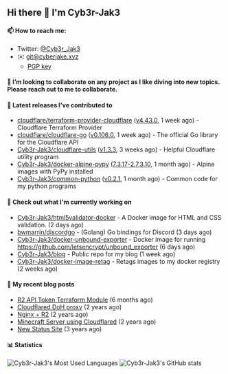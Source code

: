 ## Hi there 👋 I'm Cyb3r-Jak3

#### 📫 How to reach me:
  - Twitter: [@Cyb3r_Jak3](https://twitter.com/Cyb3r_Jak3)
  - ✉️ git@cyberjake.xyz
    - [PGP key](https://gist.githubusercontent.com/Cyb3r-Jak3/d1068b61b50239b171faf018a0269f67/raw/b876db002e6b0630795382c0b9134771ffa5fe3a/cyb3rjak3@pm.me.asc)


#### 👯 I’m looking to collaborate on any project as I like diving into new topics. Please reach out to me to collaborate.


#### 🔭 Latest releases I've contributed to

- [cloudflare/terraform-provider-cloudflare](https://github.com/cloudflare/terraform-provider-cloudflare) ([v4.43.0](https://github.com/cloudflare/terraform-provider-cloudflare/releases/tag/v4.43.0), 1 week ago) - Cloudflare Terraform Provider
- [cloudflare/cloudflare-go](https://github.com/cloudflare/cloudflare-go) ([v0.106.0](https://github.com/cloudflare/cloudflare-go/releases/tag/v0.106.0), 1 week ago) - The official Go library for the Cloudflare API
- [Cyb3r-Jak3/cloudflare-utils](https://github.com/Cyb3r-Jak3/cloudflare-utils) ([v1.3.3](https://github.com/Cyb3r-Jak3/cloudflare-utils/releases/tag/v1.3.3), 3 weeks ago) - Helpful Cloudflare utility program 
- [Cyb3r-Jak3/docker-alpine-pypy](https://github.com/Cyb3r-Jak3/docker-alpine-pypy) ([7.3.17-2.7,3.10](https://github.com/Cyb3r-Jak3/docker-alpine-pypy/releases/tag/7.3.17-2.7%2C3.10), 1 month ago) - Alpine images with PyPy installed
- [Cyb3r-Jak3/common-python](https://github.com/Cyb3r-Jak3/common-python) ([v0.2.1](https://github.com/Cyb3r-Jak3/common-python/releases/tag/v0.2.1), 1 month ago) - Common code for my python programs

#### 👷 Check out what I'm currently working on

- [Cyb3r-Jak3/html5validator-docker](https://github.com/Cyb3r-Jak3/html5validator-docker) - A Docker image for HTML and CSS validation.  (2 days ago)
- [bwmarrin/discordgo](https://github.com/bwmarrin/discordgo) -  (Golang) Go bindings for Discord (3 days ago)
- [Cyb3r-Jak3/docker-unbound-exporter](https://github.com/Cyb3r-Jak3/docker-unbound-exporter) - Docker image for running https://github.com/letsencrypt/unbound_exporter (6 days ago)
- [Cyb3r-Jak3/blog](https://github.com/Cyb3r-Jak3/blog) - Public repo for my blog (1 week ago)
- [Cyb3r-Jak3/docker-image-retag](https://github.com/Cyb3r-Jak3/docker-image-retag) - Retags images to my docker registry (2 weeks ago)

#### 📜 My recent blog posts

- [R2 API Token Terraform Module](https://blog.cyberjake.xyz/post/2024-03-19-cloudflare-r2-terraform/) (6 months ago)
- [Cloudflared DoH proxy](https://blog.cyberjake.xyz/post/2023-02-17-cloudflared-doh/) (2 years ago)
- [Nginx &#43; R2](https://blog.cyberjake.xyz/post/2022-10-01-nginx-proxy-r2/) (2 years ago)
- [Minecraft Server using Cloudflared](https://blog.cyberjake.xyz/post/2022-03-26-cloudflared-minecraft/) (2 years ago)
- [New Status Site](https://blog.cyberjake.xyz/post/2021-09-27-status-site/) (3 years ago)


#### 📊 Statistics
![Cyb3r-Jak3's Most Used Languages](https://github-readme-stats.vercel.app/api/top-langs/?username=Cyb3r-Jak3&theme=cobalt&hide=css,html,scss)
![Cyb3r-Jak3's GitHub stats](https://github-readme-stats.vercel.app/api?username=Cyb3r-Jak3&count_private=true&show_icons=true&theme=cobalt&line_height=40)
